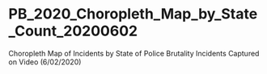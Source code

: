 # PB_2020_Choropleth_Map_by_State_Count_20200602
 Choropleth Map of Incidents by State of Police Brutality Incidents Captured on Video (6/02/2020)
